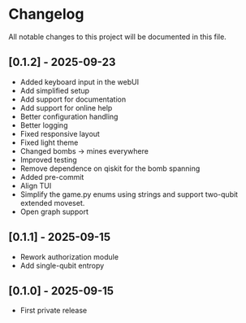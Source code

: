 # Changelog

All notable changes to this project will be documented in this file.

## [0.1.2] - 2025-09-23
- Added keyboard input in the webUI
- Add simplified setup
- Add support for documentation
- Add support for online help
- Better configuration handling
- Better logging
- Fixed responsive layout
- Fixed light theme
- Changed bombs -> mines everywhere
- Improved testing
- Remove dependence on qiskit for the bomb spanning
- Added pre-commit
- Align TUI
- Simplify the game.py enums using strings and support two-qubit extended moveset.
- Open graph support
  
## [0.1.1] - 2025-09-15
- Rework authorization module 
- Add single-qubit entropy
  
## [0.1.0] - 2025-09-15
- First private release

